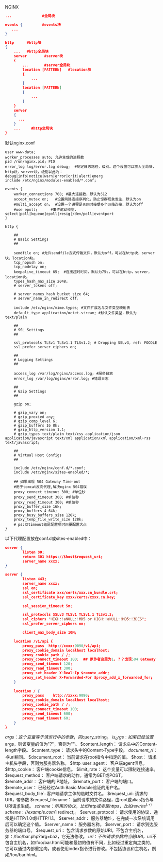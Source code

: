 NGINX

```json
...              #全局块

events {         #events块
   ...
}

http      #http块
{
    ...   #http全局块
    server        #server块
    { 
        ...       #server全局块
        location [PATTERN]   #location块
        {
            ...
        }
        location [PATTERN] 
        {
            ...
        }
    }
    server
    {
      ...
    }
    ...     #http全局块
}
```

默认nginx.conf
```
user www-data;
worker_processes auto; 允许生成的进程数
pid /run/nginx.pid; PID
error_log log/error.log debug;  #制定日志路径，级别。这个设置可以放入全局块，http块，server块，级别以此为：debug|info|notice|warn|error|crit|alert|emerg
include /etc/nginx/modules-enabled/*.conf;

events {
	worker_connections 768; #最大连接数，默认为512
    accept_mutex on;   #设置网路连接序列化，防止惊群现象发生，默认为on
    #multi_accept on;  #设置一个进程是否同时接受多个网络连接，默认为off
    #use epoll;      #事件驱动模型，select|poll|kqueue|epoll|resig|/dev/poll|eventport
}

http {

	##
	# Basic Settings
	##

	sendfile on; #允许sendfile方式传输文件，默认为off，可以在http块，server块，location块。
	tcp_nopush on;
	tcp_nodelay on;
	keepalive_timeout 65;  #连接超时时间，默认为75s，可以在http，server，location块。
	types_hash_max_size 2048;
	# server_tokens off;

	# server_names_hash_bucket_size 64;
	# server_name_in_redirect off;

	include /etc/nginx/mime.types; #文件扩展名与文件类型映射表
	default_type application/octet-stream; #默认文件类型，默认为text/plain

	##
	# SSL Settings
	##

	ssl_protocols TLSv1 TLSv1.1 TLSv1.2; # Dropping SSLv3, ref: POODLE
	ssl_prefer_server_ciphers on;

	##
	# Logging Settings
	##

	access_log /var/log/nginx/access.log; #服务日志    
	error_log /var/log/nginx/error.log; #错误日志

	##
	# Gzip Settings
	##

	gzip on;

	# gzip_vary on;
	# gzip_proxied any;
	# gzip_comp_level 6;
	# gzip_buffers 16 8k;
	# gzip_http_version 1.1;
	# gzip_types text/plain text/css application/json application/javascript text/xml application/xml application/xml+rss text/javascript;

	##
	# Virtual Host Configs
	##

	include /etc/nginx/conf.d/*.conf;
	include /etc/nginx/sites-enabled/*;
	
	## 如果出现 504 Gateway Time-out
	#用于tomcat反向代理,解决nginx 504错误 
    proxy_connect_timeout 300; #单位秒 
    proxy_send_timeout 300; #单位秒 
    proxy_read_timeout 300; #单位秒 
    proxy_buffer_size 16k; 
    proxy_buffers 4 64k; 
    proxy_busy_buffers_size 128k; 
    proxy_temp_file_write_size 128k;
    # ps:以timeout结尾配置项时间要配置大点
}

```

以下代理配置放在conf.d或sites-enabled中：
``` json
server {
        listen 80;
        return 301 https://$host$request_uri;
        server_name xxxx;
}

server {
        listen 443;
        server_name xxxx;
        ssl on;
        ssl_certificate xxx/certs/xxx.cn_bundle.crt;
        ssl_certificate_key xxxx/certs/xxxx.cn.key;

        ssl_session_timeout 5m;

        ssl_protocols SSLv3 TLSv1 TLSv1.1 TLSv1.2;
        ssl_ciphers "HIGH:!aNULL:!MD5 or HIGH:!aNULL:!MD5:!3DES";
        ssl_prefer_server_ciphers on;

        client_max_body_size 10M;

    location /v1/api {
        proxy_pass  http://xxxx:9090/v1/api;
        proxy_cookie_domain localhost localhost;
        proxy_cookie_path / /;
        proxy_connect_timeout 100;  ## 原作者这里为1，？？出现504 Gateway Time-out
        proxy_send_timeout 120;
        proxy_read_timeout 300;
        proxy_set_header X-Real-Ip $remote_addr;
        proxy_set_header X-Forwarded-For $proxy_add_x_forwarded_for;
    }
	
    location / {
        proxy_pass    http://xxxx:9080;
        proxy_cookie_domain localhost localhost;
        proxy_cookie_path / /;
        proxy_connect_timeout 100;
        proxy_send_timeout 600;
        proxy_read_timeout 60;
    }
}

```

$args：这个变量等于请求行中的参数，同$query_string。
$is_args: 如果已经设置$args，则该变量的值为"?"，否则为""。
$content_length： 请求头中的Content-length字段。
$content_type： 请求头中的Content-Type字段。
$document_uri： 与$uri相同。
$document_root： 当前请求在root指令中指定的值。
$host： 请求主机头字段，否则为服务器名称。
$http_user_agent： 客户端agent信息。
$http_cookie： 客户端cookie信息。
$limit_rate： 这个变量可以限制连接速率。
$request_method： 客户端请求的动作，通常为GET或POST。
$remote_addr： 客户端的IP地址。
$remote_port： 客户端的端口。
$remote_user： 已经经过Auth Basic Module验证的用户名。
$request_body_file`: 客户端请求主体的临时文件名。
$request_uri: 请求的URI，带参数
$request_filename： 当前请求的文件路径，由root或alias指令与URI请求生成。
$scheme： 所用的协议，比如http或者是https，比如rewrite ^(.+)$ $scheme://example.com$1 redirect;。
$server_protocol： 请求使用的协议，通常是HTTP/1.0或HTTP/1.1。
$server_addr： 服务器地址，在完成一次系统调用后可以确定这个值。
$server_name： 服务器名称。
$server_port： 请求到达服务器的端口号。
$request_uri： 包含请求参数的原始URI，不包含主机名，如：/foo/bar.php?arg=baz，它无法修改。
$uri： 不带请求参数的当前URI，$uri不包含主机名，如/foo/bar.html可能和最初的值有不同，比如经过重定向之类的。它可以通过内部重定向，或者使用index指令进行修改。不包括协议和主机名，例如/foo/bar.html。